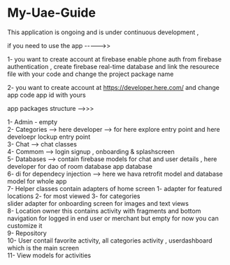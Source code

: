 # My-Uae-Guide

This application is ongoing and is under continuous development ,

if you need to use the app ----->>

1- you want to create account at firebase enable phone auth from firebase authentication , create firebase real-time database
and link the resourece file with your code and change the project package name

2- you want to create account at https://developer.here.com/ and change app code app id with yours


app packages structure -->>>

1- Admin - empty <br/>
2- Categories --> here developer --> for here explore entry point and here develoepr lockup entry point <br/>
3- Chat --> chat classes <br/>
4- Commom --> login signup , onboarding & splashscreen <br/>
5- Databases --> contain firebase models for chat and user details , here developer for dao of room database app database <br/>
6- di for dependecy injection --> here we hava retrofit model and database model for whole app <br/>
7- Helper classes contain adapters of home screen 1- adapter for featured locations 2- for most viewed 3- for categories <br/>
   slider adapter for onboarding screen for images and text views <br/>
8- Location owner this contains activity with fragments and bottom navigation for logged in end user or merchant but empty for now you can customize it<br/>
9- Repository<br/>
10- User contail favorite activity, all categories activity , userdashboard which is the main screen<br/>
11- View models for activities<br/>


